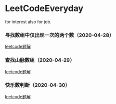 # LeetCodeEveryday
for interest also for job.

### 寻找数组中仅出现一次的两个数（2020-04-28）
[leetcode题解](https://leetcode-cn.com/problems/shu-zu-zhong-shu-zi-chu-xian-de-ci-shu-lcof/solution/can-zhao-yi-huo-jie-jue-fang-an-de-javaban-ben-by-/)

### 查找山脉数组（2020-04-29）
[leetcode题解](https://leetcode-cn.com/problems/find-in-mountain-array/solution/javashuang-bai-fen-bai-tong-guo-shi-jian-fu-za-du-/)

### 快乐数判断（2020-04-30）
[leetcode题解](https://leetcode-cn.com/problems/happy-number/solution/javasan-lie-biao-zuo-xun-huan-jian-ce-by-balancex-/)

